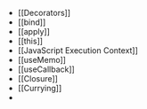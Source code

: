- [[Decorators]]
- [[bind]]
- [[apply]]
- [[this]]
- [[JavaScript Execution Context]]
- [[useMemo]]
- [[useCallback]]
- [[Closure]]
- [[Currying]]
-